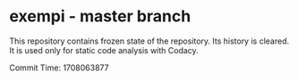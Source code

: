 # exempi - master branch

This repository contains frozen state of the repository.
Its history is cleared. It is used only for static code
analysis with Codacy.

Commit Time: 1708063877